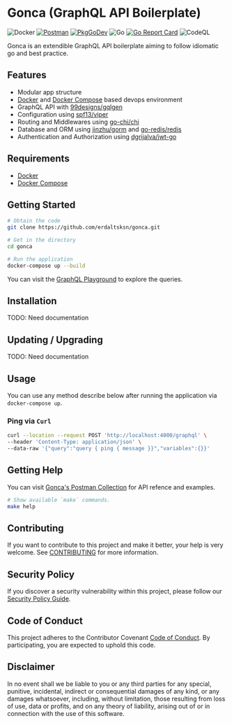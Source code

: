 # Gonca (GraphQL API Boilerplate)

![Docker](https://github.com/erdaltsksn/gonca/workflows/Docker/badge.svg)
[![Postman](https://img.shields.io/badge/Postman-reference-orange)](https://documenter.getpostman.com/view/5671920/TVRg8Vb7)
[![PkgGoDev](https://pkg.go.dev/badge/github.com/erdaltsksn/gonca)](https://pkg.go.dev/github.com/erdaltsksn/gonca)
![Go](https://github.com/erdaltsksn/gonca/workflows/Go/badge.svg)
[![Go Report Card](https://goreportcard.com/badge/github.com/erdaltsksn/gonca)](https://goreportcard.com/report/github.com/erdaltsksn/gonca)
![CodeQL](https://github.com/erdaltsksn/gonca/workflows/CodeQL/badge.svg)

Gonca is an extendible GraphQL API boilerplate aiming to follow idiomatic go and
best practice.

## Features

- Modular app structure
- [Docker](https://www.docker.com) and [Docker Compose](https://github.com/docker/compose)
  based devops environment
- GraphQL API with [99designs/gqlgen](https://github.com/99designs/gqlgen)
- Configuration using [spf13/viper](https://github.com/spf13/viper)
- Routing and Middlewares using [go-chi/chi](https://github.com/go-chi/chi)
- Database and ORM using [jinzhu/gorm](https://github.com/jinzhu/gorm) and
  [go-redis/redis](https://github.com/go-redis/redis)
- Authentication and Authorization using [dgrijalva/jwt-go](https://github.com/dgrijalva/jwt-go)

## Requirements

- [Docker](https://www.docker.com)
- [Docker Compose](https://github.com/docker/compose)

## Getting Started

```sh
# Obtain the code
git clone https://github.com/erdaltsksn/gonca.git

# Get in the directory
cd gonca

# Run the application
docker-compose up --build
```

You can visit the [GraphQL Playground](http://localhost:4000/playground) to
explore the queries.

## Installation

TODO: Need documentation

## Updating / Upgrading

TODO: Need documentation

## Usage

You can use any method describe below after running the application via
`docker-compose up`.

### Ping via `Curl`

```sh
curl --location --request POST 'http://localhost:4000/graphql' \
--header 'Content-Type: application/json' \
--data-raw '{"query":"query { ping { message }}","variables":{}}'
```

## Getting Help

You can visit [Gonca's Postman Collection](https://documenter.getpostman.com/view/5671920/Szf3Z9Zy)
for API refence and examples.

```sh
# Show available `make` commands.
make help
```

## Contributing

If you want to contribute to this project and make it better, your help is very
welcome. See [CONTRIBUTING](.github/CONTRIBUTING.md) for more information.

## Security Policy

If you discover a security vulnerability within this project, please follow our
[Security Policy Guide](.github/SECURITY.md).

## Code of Conduct

This project adheres to the Contributor Covenant [Code of Conduct](.github/CODE_OF_CONDUCT.md).
By participating, you are expected to uphold this code.

## Disclaimer

In no event shall we be liable to you or any third parties for any special,
punitive, incidental, indirect or consequential damages of any kind, or any
damages whatsoever, including, without limitation, those resulting from loss of
use, data or profits, and on any theory of liability, arising out of or in
connection with the use of this software.
